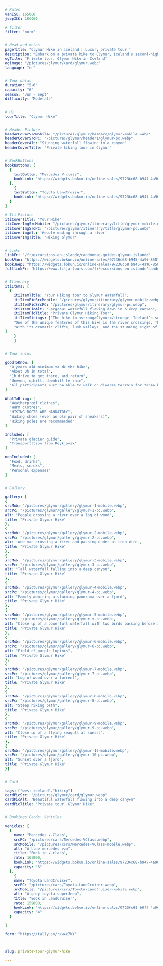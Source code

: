 ```yaml
---
# Rates
vanISK: 165000
jeepISK: 159000

# filter
filter: "norm"


# Head and metas
pageTitle: "Glymur Hike in Iceland | Luxury private tour "
description: "Embark on a private hike to Glymur, Iceland’s second-highest waterfall! Cross rivers, explore breathtaking landscapes, and enjoy an unforgettable adventure."
ogTitle: "Private tour: Glymur Hike in Iceland"
ogImage: "/pictures/glymur/card/glymur.webp"
language: "en"


# Tour datas
duration: "5-6"
capacity: "6"
season: "Jun - Sept"
difficulty: "Moderate"


# H1
tourTitle: "Glymur Hike"


# Header Picture
headerCoverSrcMobile: "/pictures/glymur/headers/glymur-mobile.webp"
headerCoverSrcPC: "/pictures/glymur/headers/glymur-pc.webp"
headerCoverAlt: "Stunning waterfall flowing in a canyon"
headerCoverTitle: "Private hiking tour in Glymur"


# BookButtons
bookButtons: [
  {
    textButton: "Mercedes V-class",
    bookLink: "https://widgets.bokun.io/online-sales/97236c68-b945-4a96-8587-660bdc4c45fd/experience-calendar/895709"
  },
    {
    textButton: "Toyota LandCruiser",
    bookLink: "https://widgets.bokun.io/online-sales/97236c68-b945-4a96-8587-660bdc4c45fd/experience-calendar/971123"
  }
]

# Iti Picture
itiCoverTitle: "Your Hike"
itiCoverImgSrcMobile: "/pictures/glymur/itinerary/title/glymur-mobile.webp"
itiCoverImgSrcPC: "/pictures/glymur/itinerary/title/glymur-pc.webp"
itiCoverImgAlt: "People wading through a river"
itiCoverImgTitle: "Hiking Glymur"


# Links
linkFr: "/fr/excursions-en-islande/randonnee-guidee-glymur-islande"
bookVan: "https://widgets.bokun.io/online-sales/97236c68-b945-4a96-8587-660bdc4c45fd/experience-calendar/740991"
bookJeep: "https://widgets.bokun.io/online-sales/97236c68-b945-4a96-8587-660bdc4c45fd/experience-calendar/971123"
fulllinkFr: "https://www.lilja-tours.com/fr/excursions-en-islande/randonnee-guidee-glymur-islande"


# Itinerary
itiItems: [
  { 
    itiItemTitle: "Your Hiking tour to Glymur Waterfall",
    itiItemPicSrcMobile: "/pictures/glymur/itinerary/glymur-mobile.webp",
    itiItemPicSrcPC: "/pictures/glymur/itinerary/glymur-pc.webp",
    itiItemPicAlt: "Gorgeous waterfall flowing down in a deep canyon",
    itiItemPicTitle: "Private Glymur Hiking Tour",
    itiItemStrings: ["The hike to <strong>Glymur</strong>, Iceland’s second-highest waterfall, is a thrilling adventure through breathtaking landscapes. This moderately challenging trail takes about three hours round trip, with an ascent on the way up and a descent back down. Along the way, we’ll traverse rugged terrain, cross rivers, and take in some of the most spectacular views near Reykjavík.",
    "One of the unique features of this hike is the river crossings. The first river has a log to help with the crossing, though depending on water levels, wading shoes might be necessary. The second crossing, located at the very top of the waterfall, offers no alternative: you’ll have to step directly into the refreshing waters, adding to the adventure!",
    "With its dramatic cliffs, lush valleys, and the stunning sight of Glymur plunging into the canyon below, this might just be the most scenic day hike from Reykjavík. If you’re looking for an unforgettable experience in Iceland’s wild nature, this is it!"
]
    }
    ]


# Tour infos

goodToKnow: [
  "8 years old minimum to do the hike", 
  "About 3h in total",
  "1h drive to get there, and return",
  "Uneven, uphill, downhill terrain",
  "All participants must be able to walk on diverse terrain for three hours straight"
]

WhatToBring: [
  "Weatherproof clothes", 
  "Warm clothes", 
  "HIKING BOOTS ARE MANDATORY",
  "Wading shoes (even an old pair of sneakers)",
  "Hiking poles are recommended"
]

Included: [
  "Private glacier guide",
  "Transportation from Reykjavík"
]

nonIncluded: [
  "Food, drinks", 
  "Meals, snacks", 
  "Personal expenses"
]


# Gallery

gallery: [
{
srcMob: "/pictures/glymur/gallery/glymur-1-mobile.webp",
srcPc: "/pictures/glymur/gallery/glymur-1-pc.webp",
alt: "People crossing a river over a log of wood",
title: "Private Glymur Hike"
},    
{
srcMob: "/pictures/glymur/gallery/glymur-2-mobile.webp",
srcPc: "/pictures/glymur/gallery/glymur-2-pc.webp",
alt: "One man crossing a river and passing under an iron wire",
title: "Private Glymur Hike"
},    
{
srcMob: "/pictures/glymur/gallery/glymur-3-mobile.webp",
srcPc: "/pictures/glymur/gallery/glymur-3-pc.webp",
alt: "Tall waterfall falling into a deep canyon",
title: "Private Glymur Hike"
},  
{
srcMob: "/pictures/glymur/gallery/glymur-4-mobile.webp",
srcPc: "/pictures/glymur/gallery/glymur-4-pc.webp",
alt: "Family admiring a stunning panorama over a fjord",
title: "Private Glymur Hike"
},  
{
srcMob: "/pictures/glymur/gallery/glymur-5-mobile.webp",
srcPc: "/pictures/glymur/gallery/glymur-5-pc.webp",
alt: "Close up of a powerfull waterfall with two birds passing before it",
title: "Private Glymur Hike"
},   
{
srcMob: "/pictures/glymur/gallery/glymur-6-mobile.webp",
srcPc: "/pictures/glymur/gallery/glymur-6-pc.webp",
alt: "Field of purple lupines",
title: "Private Glymur Hike"
},    
{
srcMob: "/pictures/glymur/gallery/glymur-7-mobile.webp",
srcPc: "/pictures/glymur/gallery/glymur-7-pc.webp",
alt: "Log of wood over a torrent",
title: "Private Glymur Hike"
},  
{
srcMob: "/pictures/glymur/gallery/glymur-8-mobile.webp",
srcPc: "/pictures/glymur/gallery/glymur-8-pc.webp",
alt: "Steep hiking path",
title: "Private Glymur Hike"
},  
{
srcMob: "/pictures/glymur/gallery/glymur-9-mobile.webp",
srcPc: "/pictures/glymur/gallery/glymur-9-pc.webp",
alt: "Close up of a flying seagull at sunset",
title: "Private Glymur Hike"
},  
{
srcMob: "/pictures/glymur/gallery/glymur-10-mobile.webp",
srcPc: "/pictures/glymur/gallery/glymur-10-pc.webp",
alt: "Sunset over a fjord",
title: "Private Glymur Hike"
}]


# Card

tags: ["west-iceland","hiking"]
cardPicSrc: "/pictures/glymur/card/glymur.webp"
cardPicAlt: "Beautiful waterfall flowing into a deep canyon"
cardPicTitle: "Private tour: Glymur Hike"


# Bookings Cards: Vehicles

vehicles: [
  {
    name: "Mercedes V-Class",
    srcPC: "/pictures/cars/Mercedes-VClass.webp",
    srcMobile: "/pictures/cars/Mercedes-VClass-mobile.webp",
    alt: "A blue mercedes van",
    title: "Book in V-class",
    rate: 165000,
    bookLink: "https://widgets.bokun.io/online-sales/97236c68-b945-4a96-8587-660bdc4c45fd/experience-calendar/895709",
    capacity: "6"
  },
    {
    name: "Toyota LandCruiser",
    srcPC: "/pictures/cars/Toyota-LandCruiser.webp",
    srcMobile: "/pictures/cars/Toyota-LandCruiser-mobile.webp",
    alt: "A grey toyota superJeep",
    title: "Book in LandCruiser",
    rate: 159000,
    bookLink: "https://widgets.bokun.io/online-sales/97236c68-b945-4a96-8587-660bdc4c45fd/experience-calendar/971123",
    capacity: "4"
  }

]

form: "https://tally.so/r/w4z7kY"



slug: private-tour-glymur-hike

---
```


